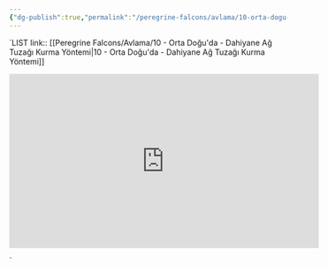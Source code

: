 ```yaml
---
{"dg-publish":true,"permalink":"/peregrine-falcons/avlama/10-orta-dogu-da-dahiyane-ag-tuzagi-kurma-yoentemi/","updated":"2024-09-17T20:41:21.233+03:00"}
---
```


`LIST link:: [[Peregrine Falcons/Avlama/10 - Orta Doğu'da - Dahiyane Ağ Tuzağı Kurma Yöntemi\|10 - Orta Doğu'da - Dahiyane Ağ Tuzağı Kurma Yöntemi]]

<iframe width="560" height="315" src="https://www.youtube.com/embed/HJ7p3uCT0HY?si=7KhbeOYFWpx8-Xrj" title="YouTube video player" frameborder="0" allow="accelerometer; autoplay; clipboard-write; encrypted-media; gyroscope; picture-in-picture; web-share" referrerpolicy="strict-origin-when-cross-origin" allowfullscreen></iframe>

`